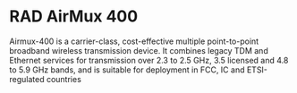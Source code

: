 # RAD AirMux 400

Airmux-400 is a carrier-class, cost-effective multiple point-to-point broadband wireless transmission device. It combines legacy TDM and Ethernet services for transmission over 2.3 to 2.5 GHz, 3.5 licensed and 4.8 to 5.9 GHz bands, and is suitable for deployment in FCC, IC and ETSI-regulated countries
